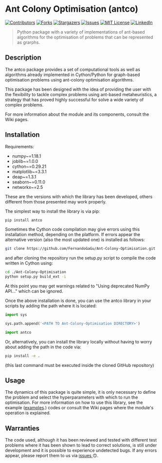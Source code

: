 # Ant Colony Optimisation (antco)

[![Contributors][contributors-shield]][contributors-url]
[![Forks][forks-shield]][forks-url]
[![Stargazers][stars-shield]][stars-url]
[![Issues][issues-shield]][issues-url]
[![MIT License][license-shield]][license-url]
[![LinkedIn][linkedin-shield]][linkedin-url]


> Python package with a variety of implementations of ant-based algorithms for the optimisation of problems that can be represented as grarphs.

## Description

The antco package provides a set of computational tools as well as algorithms already implemented in Cython/Python for graph-based optimisation problems using ant-colony optimisation algorithms.

This package has been designed with the idea of providing the user with the flexibility to tackle complex problems using ant-based metaheuristics, a strategy that has proved highly successful for solve a wide variety of complex problems.

For more information about the module and its components, consult the Wiki pages.

## Installation

Requirements:
- numpy~=1.18.1
- joblib~=1.0.0
- cython~=0.29.21
- matplotlib~=3.3.1
- deap~=1.3.1
- seaborn~=0.11.0
- networkx~=2.5 

These are the versions with which the library has been developed, others different from those presented may work properly.

The simplest way to install the library is via pip:

```bash
pip install antco
```

Sometimes the Cython code compilation may give errors using this installation method, depending on the platform. If errors appear the alternative version (also the most updated one) is installed as follows:

```bash
git clone https://github.com/FernandoGaGu/Ant-Colony-Optimisation.git
```
and after cloning the repository run the setup.py script to compile the code written in Cython using:

```bash
cd ./Ant-Colony-Optimisation
python setup.py build_ext -i
```
At this point you may get warnings related to "Using deprecated NumPy API..." which can be ignored.

Once the above installation is done, you can use the antco library in your scripts by adding the path where it is located:

```python
import sys

sys.path.append('<PATH TO Ant-Colony-Optimisation DIRECTORY>')

import antco
```

Or, alternatively, you can install the library locally without having to worry about adding the path in the code via:

```bash
pip install -e .
```
(this last command must be executed inside the cloned GitHub repository)


## Usage

The dynamics of this package is quite simple, it is only necessary to define the problem and select the hyperparameters with which to run the optimisation. For more information on how to use this library, see the example ([examples](https://github.com/FernandoGaGu/Ant-Colony-Optimisation/tree/main/examples/).) codes or consult the Wiki pages where the module's operation is explained. 

## Warranties

The code used, although it has been reviewed and tested with different test problems where it has been shown to lead to correct solutions, is still under development and it is possible to experience undetected bugs. If any errors appear, please report them to us via <a href="https://github.com/FernandoGaGu/Ant-Colony-Optimisation/issues"> issues </a> 🙃.   


[contributors-shield]: https://img.shields.io/github/contributors/FernandoGaGu/Ant-Colony-Optimisation.svg?style=flat-square
[contributors-url]: https://github.com/FernandoGaGu/Ant-Colony-Optimisation/graphs/contributors
[forks-shield]: https://img.shields.io/github/forks/FernandoGaGu/Ant-Colony-Optimisation.svg?style=flat-square
[forks-url]: https://github.com/FernandoGaGu/Ant-Colony-Optimisation/network/members
[stars-shield]: https://img.shields.io/github/stars/FernandoGaGu/Ant-Colony-Optimisation.svg?style=flat-square
[stars-url]: https://github.com/FernandoGaGu/Ant-Colony-Optimisation/stargazers
[issues-shield]: https://img.shields.io/github/issues/FernandoGaGu/Ant-Colony-Optimisation.svg?style=flat-square
[issues-url]: https://github.com/FernandoGaGu/Ant-Colony-Optimisation/issues
[license-shield]: https://img.shields.io/github/license/FernandoGaGu/Ant-Colony-Optimisation.svg?style=flat-square
[license-url]: https://github.com/FernandoGaGu/Ant-Colony-Optimisation/blob/master/LICENSE
[linkedin-shield]: https://img.shields.io/badge/-LinkedIn-black.svg?style=flat-square&logo=linkedin&colorB=555
[linkedin-url]: https://linkedin.com/in/GarciaGu-Fernando
